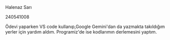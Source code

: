 Halenaz Sarı

240541008


Ödevi yaparken VS code kullanıp,Google Gemini'dan da yazmakta takıldığım yerler için yardım aldım.
Programiz'de ise kodlarımın derlemesini yaptım.

